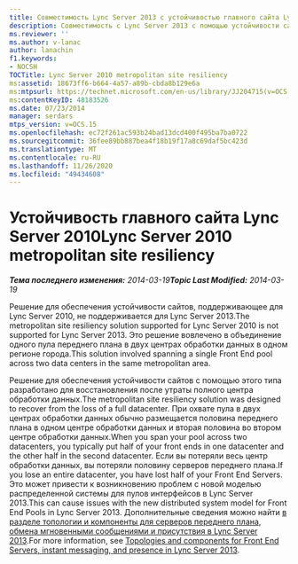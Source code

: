 ```yaml
---
title: Совместимость Lync Server 2013 с устойчивостью главного сайта Lync Server 2010
description: Совместимость с Lync Server 2013 с помощью устойчивости сайта Lync Server 2010 для одногородной связи.
ms.reviewer: ''
ms.author: v-lanac
author: lanachin
f1.keywords:
- NOCSH
TOCTitle: Lync Server 2010 metropolitan site resiliency
ms:assetid: 18673ff6-b664-4a57-a89b-cbda8b129e6a
ms:mtpsurl: https://technet.microsoft.com/en-us/library/JJ204715(v=OCS.15)
ms:contentKeyID: 48183526
ms.date: 07/23/2014
manager: serdars
mtps_version: v=OCS.15
ms.openlocfilehash: ec72f261ac593b24bad13dcd400f495ba7ba0722
ms.sourcegitcommit: 36fee89bb887bea4f18b19f17a8c69daf5bc423d
ms.translationtype: MT
ms.contentlocale: ru-RU
ms.lasthandoff: 11/26/2020
ms.locfileid: "49434608"
---
```

# <a name="lync-server-2010-metropolitan-site-resiliency"></a><span data-ttu-id="c20c7-103">Устойчивость главного сайта Lync Server 2010</span><span class="sxs-lookup"><span data-stu-id="c20c7-103">Lync Server 2010 metropolitan site resiliency</span></span>

<div data-xmlns="http://www.w3.org/1999/xhtml">

<div class="topic" data-xmlns="http://www.w3.org/1999/xhtml" data-msxsl="urn:schemas-microsoft-com:xslt" data-cs="https://msdn.microsoft.com/">

<div data-asp="https://msdn2.microsoft.com/asp">



</div>

<div id="mainSection">

<div id="mainBody"><span data-ttu-id="c20c7-104">

<span> </span></span><span class="sxs-lookup"><span data-stu-id="c20c7-104">

<span> </span></span></span>

<span data-ttu-id="c20c7-105">_**Тема последнего изменения:** 2014-03-19_</span><span class="sxs-lookup"><span data-stu-id="c20c7-105">_**Topic Last Modified:** 2014-03-19_</span></span>

<span data-ttu-id="c20c7-106">Решение для обеспечения устойчивости сайтов, поддерживающее для Lync Server 2010, не поддерживается для Lync Server 2013.</span><span class="sxs-lookup"><span data-stu-id="c20c7-106">The metropolitan site resiliency solution supported for Lync Server 2010 is not supported for Lync Server 2013.</span></span> <span data-ttu-id="c20c7-107">Это решение вовлечено в объединение одного пула переднего плана в двух центрах обработки данных в одном регионе города.</span><span class="sxs-lookup"><span data-stu-id="c20c7-107">This solution involved spanning a single Front End pool across two data centers in the same metropolitan area.</span></span>

<span data-ttu-id="c20c7-108">Решение для обеспечения устойчивости сайтов с помощью этого типа разработано для восстановления после утраты полного центра обработки данных.</span><span class="sxs-lookup"><span data-stu-id="c20c7-108">The metropolitan site resiliency solution was designed to recover from the loss of a full datacenter.</span></span> <span data-ttu-id="c20c7-109">При охвате пула в двух центрах обработки данных обычно размещается половина переднего плана в одном центре обработки данных и вторая половина во втором центре обработки данных.</span><span class="sxs-lookup"><span data-stu-id="c20c7-109">When you span your pool across two datacenters, you typically put half of your front ends in one datacenter and the other half in the second datacenter.</span></span> <span data-ttu-id="c20c7-110">Если вы потеряли весь центр обработки данных, вы потеряли половину серверов переднего плана.</span><span class="sxs-lookup"><span data-stu-id="c20c7-110">If you lose an entire datacenter, you have lost half of your Front End Servers.</span></span> <span data-ttu-id="c20c7-111">Это может привести к возникновению проблем с новой моделью распределенной системы для пулов интерфейсов в Lync Server 2013.</span><span class="sxs-lookup"><span data-stu-id="c20c7-111">This can cause issues with the new distributed system model for Front End Pools in Lync Server 2013.</span></span> <span data-ttu-id="c20c7-112">Дополнительные сведения можно найти [в разделе топологии и компоненты для серверов переднего плана, обмена мгновенными сообщениями и присутствия в Lync Server 2013](lync-server-2013-topologies-and-components-for-front-end-servers-instant-messaging-and-presence.md).</span><span class="sxs-lookup"><span data-stu-id="c20c7-112">For more information, see [Topologies and components for Front End Servers, instant messaging, and presence in Lync Server 2013](lync-server-2013-topologies-and-components-for-front-end-servers-instant-messaging-and-presence.md).</span></span>

<span data-ttu-id="c20c7-113"></div>

<span> </span>

</div>

</div>

</span><span class="sxs-lookup"><span data-stu-id="c20c7-113"></div>

<span> </span>

</div>

</div>

</span></span></div>

